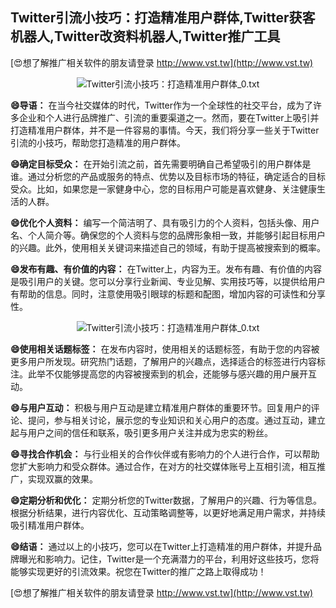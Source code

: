## **Twitter引流小技巧：打造精准用户群体,Twitter获客机器人,Twitter改资料机器人,Twitter推广工具**

[😍想了解推广相关软件的朋友请登录 http://www.vst.tw](http://www.vst.tw)

 <center><img src="https://vst.tw/MP4/tuiguang/png/3.png" alt="Twitter引流小技巧：打造精准用户群体_0.txt"></center>

**😄导语：**
在当今社交媒体的时代，Twitter作为一个全球性的社交平台，成为了许多企业和个人进行品牌推广、引流的重要渠道之一。然而，要在Twitter上吸引并打造精准用户群体，并不是一件容易的事情。今天，我们将分享一些关于Twitter引流的小技巧，帮助您打造精准的用户群体。

**😄确定目标受众：**
在开始引流之前，首先需要明确自己希望吸引的用户群体是谁。通过分析您的产品或服务的特点、优势以及目标市场的特征，确定适合的目标受众。比如，如果您是一家健身中心，您的目标用户可能是喜欢健身、关注健康生活的人群。

**😄优化个人资料：**
编写一个简洁明了、具有吸引力的个人资料，包括头像、用户名、个人简介等。确保您的个人资料与您的品牌形象相一致，并能够引起目标用户的兴趣。此外，使用相关关键词来描述自己的领域，有助于提高被搜索到的概率。

**😄发布有趣、有价值的内容：**
在Twitter上，内容为王。发布有趣、有价值的内容是吸引用户的关键。您可以分享行业新闻、专业见解、实用技巧等，以提供给用户有帮助的信息。同时，注意使用吸引眼球的标题和配图，增加内容的可读性和分享性。

 <center><img src="https://vst.tw/MP4/tuiguang/png/0.png" alt="Twitter引流小技巧：打造精准用户群体_0.txt"></center>

**😄使用相关话题标签：**
在发布内容时，使用相关的话题标签，有助于您的内容被更多用户所发现。研究热门话题，了解用户的兴趣点，选择适合的标签进行内容标注。此举不仅能够提高您的内容被搜索到的机会，还能够与感兴趣的用户展开互动。

**😄与用户互动：**
积极与用户互动是建立精准用户群体的重要环节。回复用户的评论、提问，参与相关讨论，展示您的专业知识和关心用户的态度。通过互动，建立起与用户之间的信任和联系，吸引更多用户关注并成为忠实的粉丝。

**😄寻找合作机会：**
与行业相关的合作伙伴或有影响力的个人进行合作，可以帮助您扩大影响力和受众群体。通过合作，在对方的社交媒体账号上互相引流，相互推广，实现双赢的效果。

**😄定期分析和优化：**
定期分析您的Twitter数据，了解用户的兴趣、行为等信息。根据分析结果，进行内容优化、互动策略调整等，以更好地满足用户需求，并持续吸引精准用户群体。

**😄结语：**
通过以上的小技巧，您可以在Twitter上打造精准的用户群体，并提升品牌曝光和影响力。记住，Twitter是一个充满潜力的平台，利用好这些技巧，您将能够实现更好的引流效果。祝您在Twitter的推广之路上取得成功！

[😍想了解推广相关软件的朋友请登录 http://www.vst.tw](http://www.vst.tw)



